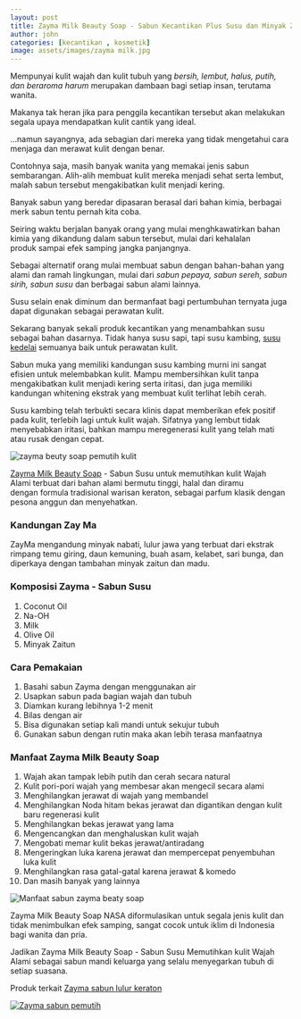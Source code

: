 ```yaml
---
layout: post
title: Zayma Milk Beauty Soap - Sabun Kecantikan Plus Susu dan Minyak Zaitun
author: john
categories: [kecantikan , kosmetik]
image: assets/images/zayma milk.jpg
---
```

Mempunyai kulit wajah dan kulit tubuh yang *bersih, lembut, halus, putih, dan beraroma harum* merupakan dambaan bagi setiap insan, terutama wanita.

Makanya tak heran jika para penggila kecantikan tersebut akan melakukan segala upaya mendapatkan kulit cantik yang ideal.

...namun sayangnya, ada sebagian dari mereka yang tidak mengetahui cara menjaga dan merawat kulit dengan benar.

Contohnya saja, masih banyak wanita yang memakai jenis sabun sembarangan. Alih-alih membuat kulit mereka menjadi sehat serta lembut, malah sabun tersebut mengakibatkan kulit menjadi kering.

Banyak sabun yang beredar dipasaran berasal dari bahan kimia, berbagai merk sabun tentu pernah kita coba.

Seiring waktu berjalan banyak orang yang mulai menghkawatirkan bahan kimia yang dikandung dalam sabun tersebut, mulai dari kehalalan produk sampai efek samping jangka panjangnya.

Sebagai alternatif orang mulai membuat sabun dengan bahan-bahan yang alami dan ramah lingkungan, mulai dari *sabun pepaya, sabun sereh, sabun sirih, sabun susu* dan berbagai sabun alami lainnya.

Susu selain enak diminum dan bermanfaat bagi pertumbuhan ternyata juga dapat digunakan sebagai perawatan kulit.

Sekarang banyak sekali produk kecantikan yang menambahkan susu sebagai bahan dasarnya. Tidak hanya susu sapi, tapi susu kambing, [susu kedelai](https://naturalnusantara.me/serbuk-susu-kedelai/) semuanya baik untuk perawatan kulit.

Sabun muka yang memiliki kandungan
susu kambing murni ini sangat efisien untuk melembabkan kulit. Mampu membersihkan kulit tanpa mengakibatkan kulit menjadi kering serta iritasi, dan juga memiliki kandungan whitening ekstrak yang membuat kulit terlihat lebih cerah.

Susu kambing telah terbukti secara klinis dapat memberikan efek positif pada kulit, terlebih lagi untuk kulit wajah. Sifatnya yang lembut tidak menyebabkan iritasi, bahkan mampu meregenerasi kulit yang telah mati atau rusak dengan cepat.

![zayma beuty soap pemutih kulit](https://www.produkherbalorganiknasa.com/wp-content/uploads/2018/07/1853652_5ebdcdc3-a13f-4c55-bf08-947ce82cdfaa.jpg)

[Zayma Milk Beauty Soap](https://naturalnusantara.me/zayma-milk-beauty-soap/) - Sabun Susu untuk memutihkan kulit Wajah Alami terbuat dari bahan alami bermutu tinggi, halal dan diramu dengan formula tradisional warisan keraton, sebagai parfum klasik dengan pesona anggun dan menyehatkan.

### Kandungan Zay Ma 

ZayMa mengandung minyak nabati, lulur jawa yang terbuat dari ekstrak rimpang temu giring, daun kemuning, buah asam, kelabet, sari bunga, dan diperkaya dengan tambahan minyak zaitun dan madu.

### Komposisi Zayma - Sabun Susu

1. Coconut Oil
 2. Na-OH
 3. Milk
 4. Olive Oil
 5. Minyak Zaitun

### Cara Pemakaian

1. Basahi sabun Zayma dengan menggunakan air
2. Usapkan sabun pada bagian wajah dan tubuh
3. Diamkan kurang lebihnya 1-2 menit
4. Bilas dengan air
5. Bisa digunakan setiap kali mandi untuk sekujur tubuh
6. Gunakan sabun dengan rutin maka akan lebih terasa manfaatnya

### Manfaat Zayma Milk Beauty Soap

1. Wajah akan tampak lebih putih dan cerah secara natural
2. Kulit pori-pori wajah yang membesar akan mengecil secara alami
3. Menghilangkan jerawat di wajah yang membandel
4. Menghilangkan Noda hitam bekas jerawat dan digantikan dengan kulit baru regenerasi kulit
5. Menghilangkan bekas jerawat yang lama
6. Mengencangkan dan menghaluskan kulit wajah
7. Mengobati memar kulit bekas jerawat/antiradang
8. Mengeringkan luka karena jerawat dan mempercepat penyembuhan luka kulit
9. Menghilangkan rasa gatal-gatal karena jerawat & komedo
10. Dan masih banyak yang lainnya

![Manfaat sabun zayma beaty soap](https://www.crystalxpemalang.com/wp-content/uploads/2016/10/Zayma-Susu.jpg)

Zayma Milk Beauty Soap NASA diformulasikan untuk segala jenis kulit dan tidak menimbulkan efek samping, sangat cocok untuk iklim di Indonesia bagi wanita dan pria. 

Jadikan Zayma Milk Beauty Soap - Sabun Susu Memutihkan kulit Wajah Alami sebagai sabun mandi keluarga yang selalu menyegarkan tubuh di setiap suasana.

Produk terkait [Zayma sabun lulur keraton](https://naturalnusantara.me/zayma-sabun-lulur/)

[![Zayma sabun pemutih](http://img.youtube.com/vi/zETHpT_9iv8/0.jpg)](http://www.youtube.com/watch?v=zETHpT_9iv8 "Zayma beauty soap")

